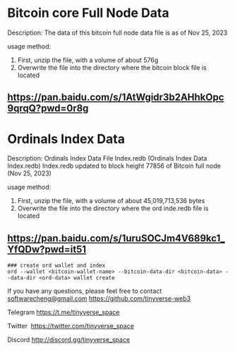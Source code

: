 # Bitcoin core Full Node Data

Description:
The data of this bitcoin full node data file is as of Nov 25, 2023

usage method:
1. First, unzip the file, with a volume of about 576g
2. Overwrite the file into the directory where the bitcoin block file is located


https://pan.baidu.com/s/1AtWgidr3b2AHhkOpc9qrqQ?pwd=0r8g
--------------------------


# Ordinals Index Data

Description:
Ordinals Index Data File Index.redb (Ordinals Index Data Index.redb)
Index.redb updated to block height 77856 of Bitcoin full node (Nov 25, 2023)

usage method:
1. First, unzip the file, with a volume of about 45,019,713,536 bytes
2. Overwrite the file into the directory where the ord inde.redb file is located


https://pan.baidu.com/s/1uruSOCJm4V689kc1_YfQDw?pwd=it51
--------------------------

```shell
### create ord wallet and index
ord --wallet <bitcoin-wallet-name> --bitcoin-data-dir <bitcoin-data> --data-dir <ord-data> wallet create
```

If you have any questions, please feel free to contact softwarecheng@gmail.com
https://github.com/tinyverse-web3

Telegram
https://t.me/tinyverse_space

Twitter 
https://twitter.com/tinyverse_space

Discord
http://discord.gg/tinyverse_space


